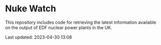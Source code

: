 # Nuke Watch

This repository includes code for retrieving the latest information available on the output of EDF nuclear power plants in the UK.

Last updated: 2023-04-30 13:08